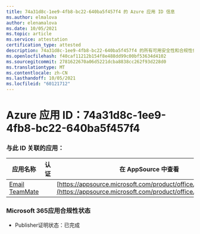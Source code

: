 ```yaml
---
title: 74a31d8c-1ee9-4fb8-bc22-640ba5f457f4 的 Azure 应用 ID 信息
ms.author: elmalova
author: elenamalova
ms.date: 10/05/2021
ms.topic: article
ms.service: attestation
certification_type: attested
description: 74a31d8c-1ee9-4fb8-bc22-640ba5f457f4 的所有可用安全性和合规性信息。
ms.openlocfilehash: f40caf11212b154f8e488dd99c00bf53634d4102
ms.sourcegitcommit: 2781622670a06d5221dcba8838cc262f93d228d0
ms.translationtype: MT
ms.contentlocale: zh-CN
ms.lasthandoff: 10/05/2021
ms.locfileid: "60121712"
---
```

# <a name="azure-app-id-74a31d8c-1ee9-4fb8-bc22-640ba5f457f4"></a>Azure 应用 ID：74a31d8c-1ee9-4fb8-bc22-640ba5f457f4


### <a name="apps-associated-with-this-id"></a>与此 ID 关联的应用：
| **应用名称** | **认证** | **在 AppSource 中查看** |
|--------------|---------------|-----------------------|
| [Email TeamMate](https://docs.microsoft.com/microsoft-365-app-certification/forward/WA200002338) |  | [https://appsource.microsoft.com/product/office/WA200002338](https://appsource.microsoft.com/product/office/WA200002338) |

### <a name="microsoft-365-app-compliance-status"></a>Microsoft 365应用合规性状态
- Publisher证明状态：已完成
